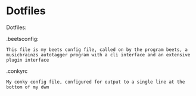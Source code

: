 Dotfiles
========

Dotfiles:

.beetsconfig:

	This file is my beets config file, called on by the program beets, a musicbrainzs autotagger program with a cli interface and an extensive plugin interface

.conkyrc 

	My conky config file, configured for output to a single line at the bottom of my dwm